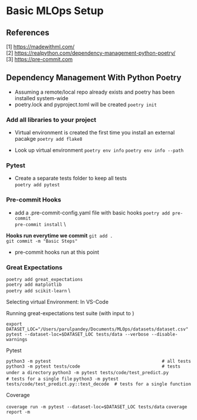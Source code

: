 # Basic MLOps Setup

## References
[1] https://madewithml.com/ \
[2] https://realpython.com/dependency-management-python-poetry/ \
[3] https://pre-commit.com

## Dependency Management With Python Poetry
- Assuming a remote/local repo already exists and poetry has been installed system-wide
- poetry.lock and pyproject.toml will be created
    `poetry init`


### Add all libraries to your project
- Virtual environment is created the first time you install an external pacakge
    `poetry add flake8`


- Look up virtual environment
`poetry env info`
`poetry env info --path`


### Pytest
- Create a separate tests folder to keep all tests\
`poetry add pytest`

### Pre-commit Hooks
- add a .pre-commit-config.yaml file with basic hooks
`poetry add pre-commit` \
`pre-commit install` \

**Hooks run everytime we commit**
`git add .` \
`git commit -m "Basic Steps"`
- pre-commit hooks run at this point

### Great Expectations
`poetry add great_expectations`\
`poetry add matplotlib`\
`poetry add scikit-learn` \



Selecting virtual Environment:
In VS-Code

Running great-expectations test suite (with input to )

`export DATASET_LOC="/Users/parulpandey/Documents/MLOps/datasets/dataset.csv"`
`pytest --dataset-loc=$DATASET_LOC tests/data --verbose --disable-warnings`


Pytest

`python3 -m pytest                                          # all tests`
`python3 -m pytest tests/code                               # tests under a directory`
`python3 -m pytest tests/code/test_predict.py               # tests for a single file`
`python3 -m pytest tests/code/test_predict.py::test_decode  # tests for a single function`

Coverage

`coverage run -m pytest --dataset-loc=$DATASET_LOC tests/data`
`coverage report -m`
